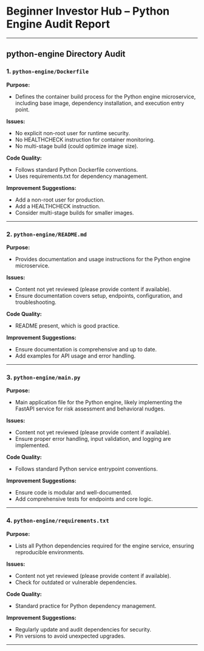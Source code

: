 # Beginner Investor Hub – Python Engine Audit Report

---

## python-engine Directory Audit

### 1. `python-engine/Dockerfile`
**Purpose:**
- Defines the container build process for the Python engine microservice, including base image, dependency installation, and execution entry point.

**Issues:**
- No explicit non-root user for runtime security.
- No HEALTHCHECK instruction for container monitoring.
- No multi-stage build (could optimize image size).

**Code Quality:**
- Follows standard Python Dockerfile conventions.
- Uses requirements.txt for dependency management.

**Improvement Suggestions:**
- Add a non-root user for production.
- Add a HEALTHCHECK instruction.
- Consider multi-stage builds for smaller images.

---

### 2. `python-engine/README.md`
**Purpose:**
- Provides documentation and usage instructions for the Python engine microservice.

**Issues:**
- Content not yet reviewed (please provide content if available).
- Ensure documentation covers setup, endpoints, configuration, and troubleshooting.

**Code Quality:**
- README present, which is good practice.

**Improvement Suggestions:**
- Ensure documentation is comprehensive and up to date.
- Add examples for API usage and error handling.

---

### 3. `python-engine/main.py`
**Purpose:**
- Main application file for the Python engine, likely implementing the FastAPI service for risk assessment and behavioral nudges.

**Issues:**
- Content not yet reviewed (please provide content if available).
- Ensure proper error handling, input validation, and logging are implemented.

**Code Quality:**
- Follows standard Python service entrypoint conventions.

**Improvement Suggestions:**
- Ensure code is modular and well-documented.
- Add comprehensive tests for endpoints and core logic.

---

### 4. `python-engine/requirements.txt`
**Purpose:**
- Lists all Python dependencies required for the engine service, ensuring reproducible environments.

**Issues:**
- Content not yet reviewed (please provide content if available).
- Check for outdated or vulnerable dependencies.

**Code Quality:**
- Standard practice for Python dependency management.

**Improvement Suggestions:**
- Regularly update and audit dependencies for security.
- Pin versions to avoid unexpected upgrades.

---
